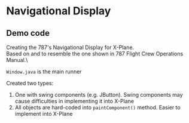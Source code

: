 # Navigational Display

## Demo code
Creating the 787's Navigational Display for X-Plane.\
Based on and to resemble the one shown in 787 Flight Crew Operations Manual.\

`Window.java` is the main runner

Created two types:
1) One with swing components (e.g. JButton). Swing components may cause difficulties in implementing it into X-Plane
2) All objects are hard-coded into `paintComponent()` method. Easier to implement into X-Plane

